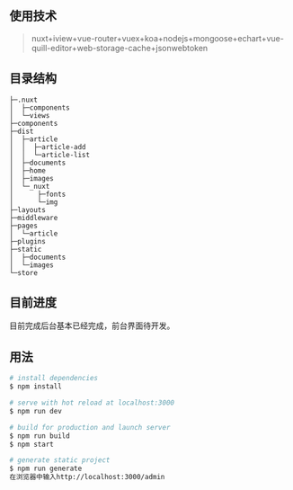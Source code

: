 ## 使用技术
> nuxt+iview+vue-router+vuex+koa+nodejs+mongoose+echart+vue-quill-editor+web-storage-cache+jsonwebtoken
## 目录结构
```
├─.nuxt
│  ├─components
│  └─views
├─components
├─dist
│  ├─article
│  │  ├─article-add
│  │  └─article-list
│  ├─documents
│  ├─home
│  ├─images
│  └─_nuxt
│      ├─fonts
│      └─img
├─layouts
├─middleware
├─pages
│  └─article
├─plugins
├─static
│  ├─documents
│  └─images
└─store
```
## 目前进度
目前完成后台基本已经完成，前台界面待开发。
## 用法

``` bash
# install dependencies
$ npm install

# serve with hot reload at localhost:3000
$ npm run dev

# build for production and launch server
$ npm run build
$ npm start

# generate static project
$ npm run generate
在浏览器中输入http://localhost:3000/admin
```

